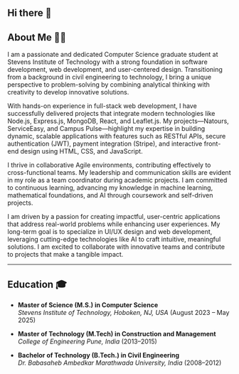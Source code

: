 ## Hi there 👋

<!--
**vijaybkhot/vijaybkhot** is a ✨ _special_ ✨ repository because its `README.md` (this file) appears on your GitHub profile.

Here are some ideas to get you started:

- 🔭 I’m currently working on ...
- 🌱 I’m currently learning ...
- 👯 I’m looking to collaborate on ...
- 🤔 I’m looking for help with ...
- 💬 Ask me about ...
- 📫 How to reach me: ...
- 😄 Pronouns: ...
- ⚡ Fun fact: ...
-->
## About Me 👨‍💻  

I am a passionate and dedicated Computer Science graduate student at Stevens Institute of Technology with a strong foundation in software development, web development, and user-centered design. Transitioning from a background in civil engineering to technology, I bring a unique perspective to problem-solving by combining analytical thinking with creativity to develop innovative solutions.

With hands-on experience in full-stack web development, I have successfully delivered projects that integrate modern technologies like Node.js, Express.js, MongoDB, React, and Leaflet.js. My projects—Natours, ServiceEasy, and Campus Pulse—highlight my expertise in building dynamic, scalable applications with features such as RESTful APIs, secure authentication (JWT), payment integration (Stripe), and interactive front-end design using HTML, CSS, and JavaScript.

I thrive in collaborative Agile environments, contributing effectively to cross-functional teams. My leadership and communication skills are evident in my role as a team coordinator during academic projects. I am committed to continuous learning, advancing my knowledge in machine learning, mathematical foundations, and AI through coursework and self-driven projects.

I am driven by a passion for creating impactful, user-centric applications that address real-world problems while enhancing user experiences. My long-term goal is to specialize in UI/UX design and web development, leveraging cutting-edge technologies like AI to craft intuitive, meaningful solutions. I am excited to collaborate with innovative teams and contribute to projects that make a tangible impact.

---

## Education 🎓  

- **Master of Science (M.S.) in Computer Science**  
  *Stevens Institute of Technology, Hoboken, NJ, USA* (August 2023 – May 2025)  

- **Master of Technology (M.Tech) in Construction and Management**  
  *College of Engineering Pune, India* (2013–2015)  

- **Bachelor of Technology (B.Tech.) in Civil Engineering**  
  *Dr. Babasaheb Ambedkar Marathwada University, India* (2008–2012)  
